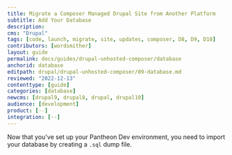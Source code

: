 ```yaml
---
title: Migrate a Composer Managed Drupal Site from Another Platform
subtitle: Add Your Database
description: 
cms: "Drupal"
tags: [code, launch, migrate, site, updates, composer, D8, D9, D10]
contributors: [wordsmither]
layout: guide
permalink: docs/guides/drupal-unhosted-composer/database
anchorid: database
editpath: drupal/drupal-unhosted-composer/09-database.md
reviewed: "2022-12-13"
contenttype: [guide]
categories: [database]
newcms: [drupal9, drupal8, drupal, drupal10]
audience: [development]
product: [--]
integration: [--]
---
```


Now that you've set up your Pantheon Dev environment, you need to import your database by creating a `.sql` dump file.

<Partial file="migrate/drupal-database.md" />
